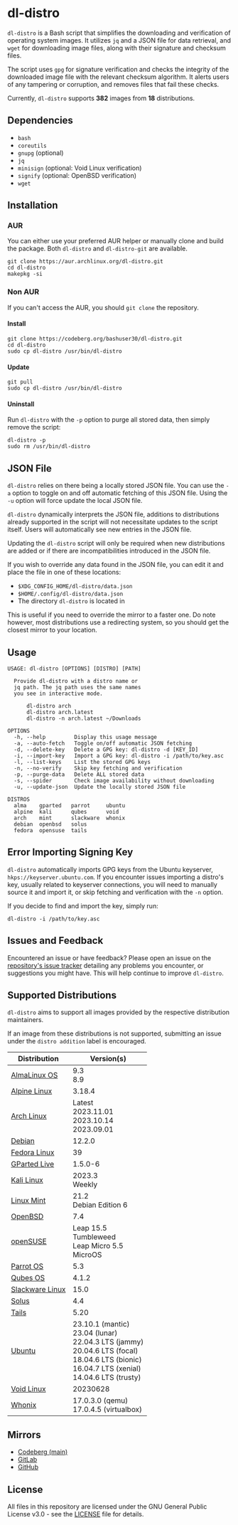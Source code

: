 # dl-distro

`dl-distro` is a Bash script that simplifies the downloading and verification
of operating system images. It utilizes `jq` and a JSON file for data
retrieval, and `wget` for downloading image files, along with their signature
and checksum files.

The script uses `gpg` for signature verification and checks the integrity of
the downloaded image file with the relevant checksum algorithm. It alerts users
of any tampering or corruption, and removes files that fail these checks.

Currently, `dl-distro` supports **382** images from **18** distributions.

## Dependencies

- `bash`
- `coreutils`
- `gnupg` (optional)
- `jq`
- `minisign` (optional: Void Linux verification)
- `signify` (optional: OpenBSD verification)
- `wget`

## Installation

### AUR

You can either use your preferred AUR helper or manually clone and build the
package. Both `dl-distro` and `dl-distro-git` are available.

```
git clone https://aur.archlinux.org/dl-distro.git
cd dl-distro
makepkg -si
```

### Non AUR

If you can't access the AUR, you should `git clone` the repository.

#### Install

```
git clone https://codeberg.org/bashuser30/dl-distro.git
cd dl-distro
sudo cp dl-distro /usr/bin/dl-distro
```

#### Update

```
git pull
sudo cp dl-distro /usr/bin/dl-distro
```

#### Uninstall

Run `dl-distro` with the `-p` option to purge all stored data, then simply
remove the script:

```
dl-distro -p
sudo rm /usr/bin/dl-distro
```

## JSON File

`dl-distro` relies on there being a locally stored JSON file. You can use the
`-a` option to toggle on and off automatic fetching of this JSON file. Using
the `-u` option will force update the local JSON file.

`dl-distro` dynamically interprets the JSON file, additions to distributions
already supported in the script will not necessitate updates to the script
itself. Users will automatically see new entries in the JSON file.

Updating the `dl-distro` script will only be required when new distributions
are added or if there are incompatibilities introduced in the JSON file.

If you wish to override any data found in the JSON file, you
can edit it and place the file in one of these locations:

- `$XDG_CONFIG_HOME/dl-distro/data.json`
- `$HOME/.config/dl-distro/data.json`
- The directory `dl-distro` is located in

This is useful if you need to override the mirror to a faster one. Do note
however, most distributions use a redirecting system, so you should get the
closest mirror to your location.

## Usage

```
USAGE: dl-distro [OPTIONS] [DISTRO] [PATH]

  Provide dl-distro with a distro name or
  jq path. The jq path uses the same names
  you see in interactive mode.

      dl-distro arch
      dl-distro arch.latest
      dl-distro -n arch.latest ~/Downloads

OPTIONS
  -h, --help         Display this usage message
  -a, --auto-fetch   Toggle on/off automatic JSON fetching
  -d, --delete-key   Delete a GPG key: dl-distro -d [KEY_ID]
  -i, --import-key   Import a GPG key: dl-distro -i /path/to/key.asc
  -l, --list-keys    List the stored GPG keys
  -n, --no-verify    Skip key fetching and verification
  -p, --purge-data   Delete ALL stored data
  -s, --spider       Check image availability without downloading
  -u, --update-json  Update the locally stored JSON file

DISTROS
  alma    gparted   parrot     ubuntu
  alpine  kali      qubes      void
  arch    mint      slackware  whonix
  debian  openbsd   solus
  fedora  opensuse  tails
```

## Error Importing Signing Key

`dl-distro` automatically imports GPG keys from the Ubuntu keyserver,
`hkps://keyserver.ubuntu.com`. If you encounter issues importing a distro's
key, usually related to keyserver connections, you will need to manually source
it and import it, or skip fetching and verification with the `-n` option.

If you decide to find and import the key, simply run:

```
dl-distro -i /path/to/key.asc
```

## Issues and Feedback

Encountered an issue or have feedback? Please open an issue on the
[repository's issue tracker](https://codeberg.org/bashuser30/dl-distro/issues)
detailing any problems you encounter, or suggestions you might have. This will
help continue to improve `dl-distro`.

## Supported Distributions

`dl-distro` aims to support all images provided by the respective distribution
maintainers.

If an image from these distributions is not supported, submitting an issue
under the `distro addition` label is encouraged.

| Distribution | Version(s) |
|--------------|-----------|
| [AlmaLinux OS](https://almalinux.org)| 9.3 <br> 8.9 |
| [Alpine Linux](https://alpinelinux.org) | 3.18.4 |
| [Arch Linux](https://archlinux.org) | Latest <br> 2023.11.01 <br> 2023.10.14 <br> 2023.09.01 |
| [Debian](https://debian.org)  | 12.2.0 |
| [Fedora Linux](https://fedoraproject.org) | 39 |
| [GParted Live](https://gparted.org) | 1.5.0-6 |
| [Kali Linux](https://kali.org) | 2023.3 <br> Weekly |
| [Linux Mint](https://linuxmint.com) | 21.2 <br> Debian Edition 6 |
| [OpenBSD](https://openbsd.org) | 7.4 |
| [openSUSE](https://opensuse.org) | Leap 15.5 <br> Tumbleweed <br> Leap Micro 5.5 <br> MicroOS |
| [Parrot OS](https://parrotlinux.org) | 5.3 |
| [Qubes OS](https://qubes-os.org) | 4.1.2 |
| [Slackware Linux](https://www.slackware.com) | 15.0 |
| [Solus](https://getsol.us) | 4.4 |
| [Tails](https://tails.net) | 5.20 |
| [Ubuntu](https://ubuntu.com) | 23.10.1 (mantic) <br> 23.04 (lunar) <br> 22.04.3 LTS (jammy) <br> 20.04.6 LTS (focal) <br> 18.04.6 LTS (bionic) <br> 16.04.7 LTS (xenial) <br> 14.04.6 LTS (trusty) |
| [Void Linux](https://voidlinux.org) | 20230628 |
| [Whonix](https://whonix.org) | 17.0.3.0 (qemu) <br> 17.0.4.5 (virtualbox) |

## Mirrors

- [Codeberg (main)](https://codeberg.org/bashuser30/dl-distro)
- [GitLab](https://gitlab.com/bashuser30/dl-distro)
- [GitHub](https://github.com/bashuser30/dl-distro)

## License

All files in this repository are licensed under the GNU General Public License
v3.0 - see the [LICENSE](LICENSE) file for details.
